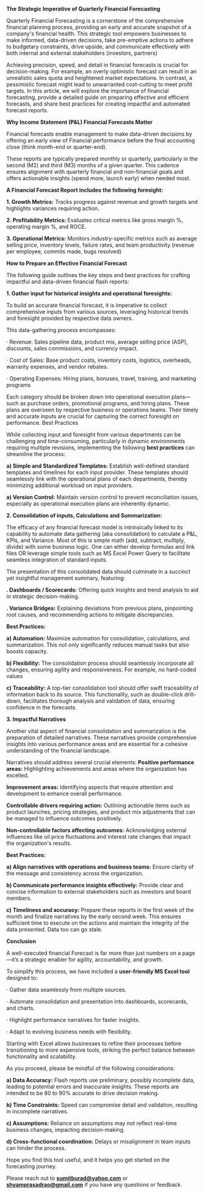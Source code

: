 **The Strategic Imperative of Quarterly Financial Forecasting**
 
Quarterly Financial Forecasting is a cornerstone of the comprehensive financial planning process, providing an early and accurate snapshot of a company's financial health. This strategic tool empowers businesses to make informed, data-driven decisions, take pre-emptive actions to adhere to budgetary constraints, drive upside, and communicate effectively with both internal and external stakeholders (investors, partners)

Achieving precision, speed, and detail in financial forecasts is crucial for decision-making. For example, an overly optimistic forecast can result in an unrealistic sales quota and heightened market expectations. In contrast, a pessimistic forecast might lead to unwarranted cost-cutting to meet profit targets. In this article, we will explore the importance of financial forecasting, provide a detailed guide on preparing effective and efficient forecasts, and share best practices for creating impactful and automated forecast reports.
 

**Why Income Statement (P&L) Financial Forecasts Matter**

Financial forecasts enable management to make data-driven decisions by offering an early view of Financial performance before the final accounting close (think month-end or quarter-end).

These reports are typically prepared monthly or quarterly, particularly in the second (M2) and third (M3) months of a given quarter. This cadence ensures alignment with quarterly financial and non-financial goals and offers actionable insights (spend more, launch early) when needed most.

**A Financial Forecast Report includes the following foresight:**

**1. Growth Metrics:** Tracks progress against revenue and growth targets and highlights variances requiring action.

**2. Profitability Metrics:** Evaluates critical metrics like gross margin %, operating margin %, and ROCE.

**3. Operational Metrics:** Monitors industry-specific metrics such as average selling price, inventory levels, failure rates, and team productivity (revenue per employee, commits made, bugs resolved)


**How to Prepare an Effective Financial Forecast**

The following guide outlines the key steps and best practices for crafting impactful and data-driven financial flash reports:


**1. Gather input for historical insights and operational foresights:**

To build an accurate financial forecast, it is imperative to collect comprehensive inputs from various sources, leveraging historical trends and foresight provided by respective data owners.

This data-gathering process encompasses:

· Revenue: Sales pipeline data, product mix, average selling price (ASP), discounts, sales commissions, and currency impact.

· Cost of Sales: Base product costs, inventory costs, logistics, overheads, warranty expenses, and vendor rebates.

· Operating Expenses: Hiring plans, bonuses, travel, training, and marketing programs

Each category should be broken down into operational execution plans—such as purchase orders, promotional programs, and hiring plans. These plans are overseen by respective business or operations teams. Their timely and accurate inputs are crucial for capturing the correct foresight on performance.
Best Practices

While collecting input and foresight from various departments can be challenging and time-consuming, particularly in dynamic environments requiring multiple revisions, implementing the following **best practices** can streamline the process:

**a) Simple and Standardized Templates:** Establish well-defined standard templates and timelines for each input provider. These templates should seamlessly link with the operational plans of each departments, thereby minimizing additional workload on input providers.

**a) Version Control:** Maintain version control to prevent reconciliation issues, especially as operational execution plans are inherently dynamic.
 

**2. Consolidation of inputs, Calculations and Summarization:**

The efficacy of any financial forecast model is intrinsically linked to its capability to automate data gathering (aka consolidation) to calculate a P&L, KPIs, and Variance. Most of this is simple math (add, subtract, multiply, divide) with some business logic. One can either develop formulas and link files OR leverage simple tools such as MS Excel Power Query to facilitate seamless integration of standard inputs.

The presentation of this consolidated data should culminate in a succinct yet insightful management summary, featuring:

**. Dashboards / Scorecards:** Offering quick insights and trend analysis to aid in strategic decision-making.

**. Variance Bridges:** Explaining deviations from previous plans, pinpointing root causes, and recommending actions to mitigate discrepancies.

**Best Practices:**

**a) Automation:** Maximize automation for consolidation, calculations, and summarization. This not only significantly reduces manual tasks but also boosts capacity. 

**b) Flexibility:** The consolidation process should seamlessly incorporate all changes, ensuring agility and responsiveness. For example, no hard-coded values

**c) Traceability:** A top-tier consolidation tool should offer swift traceability of information back to its source. This functionality, such as double-click drill-down, facilitates thorough analysis and validation of data, ensuring confidence in the forecasts.

 
**3. Impactful Narratives**

Another vital aspect of financial consolidation and summarization is the preparation of detailed narratives. These narratives provide comprehensive insights into various performance areas and are essential for a cohesive understanding of the financial landscape.

Narratives should address several crucial elements:
**Positive performance areas:** Highlighting achievements and areas where the organization has excelled.

**Improvement areas:** Identifying aspects that require attention and development to enhance overall performance.

**Controllable drivers requiring action:** Outlining actionable items such as product launches, pricing strategies, and product mix adjustments that can be managed to influence outcomes positively.

**Non-controllable factors affecting outcomes:** Acknowledging external influences like oil price fluctuations and interest rate changes that impact the organization's results.
 
**Best Practices:**

**a) Align narratives with operations and business teams:** Ensure clarity of the message and consistency across the organization.

**b) Communicate performance insights effectively:** Provide clear and concise information to external stakeholders such as investors and board members.

**c) Timeliness and accuracy:** Prepare these reports in the first week of the month and finalize narratives by the early second week. This ensures sufficient time to execute on the actions and maintain the integrity of the data presented. Data too can go stale.


**Conclusion**

A well-executed financial Forecast is far more than just numbers on a page—it’s a strategic enabler for agility, accountability, and growth. 

To simplify this process, we have included a **user-friendly MS Excel tool** designed to:

 · Gather data seamlessly from multiple sources.

 · Automate consolidation and presentation into dashboards, scorecards, and charts.

 · Highlight performance narratives for faster insights.

 · Adapt to evolving business needs with flexibility.


Starting with Excel allows businesses to refine their processes before transitioning to more expensive tools, striking the perfect balance between functionality and scalability.

As you proceed, please be mindful of the following considerations:

**a) Data Accuracy:** Flash reports use preliminary, possibly incomplete data, leading to potential errors and inaccurate insights. These reports are intended to be 80 to 90% accurate to drive decision making.

**b) Time Constraints:** Speed can compromise detail and validation, resulting in incomplete narratives.

**c) Assumptions:** Reliance on assumptions may not reflect real-time business changes, impacting decision-making.

**d) Cross-functional coordination:** Delays or misalignment in team inputs can hinder the process.


Hope you find this tool useful, and it helps you get started on the forecasting journey. 

Please reach out to **sumitburad@yahoo.com** or **shyamprasadrao@gmail.com** if you have any questions or feedback.
